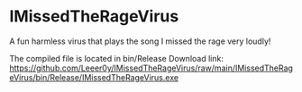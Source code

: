 # IMissedTheRageVirus
 A fun harmless virus that plays the song I missed the rage very loudly!

The compiled file is located in bin/Release
Download link: https://github.com/Leeer0y/IMissedTheRageVirus/raw/main/IMissedTheRageVirus/bin/Release/IMissedTheRageVirus.exe

